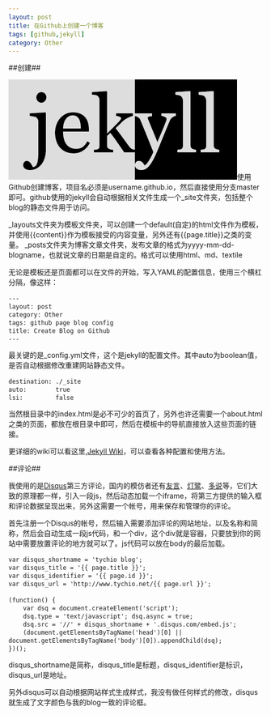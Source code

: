 ```yaml
---
layout: post
title: 在Github上创建一个博客
tags: [github,jekyll]
category: Other
---
```


##创建##

![jakyll](/img/post/jekyll.png)使用Github创建博客，项目名必须是username.github.io，然后直接使用分支master即可。github使用的jekyll会自动根据相关文件生成一个_site文件夹，包括整个blog的静态文件用于访问。

_layouts文件夹为模板文件夹，可以创建一个default(自定)的html文件作为模板，并使用{{content}}作为模板接受的内容变量，另外还有{{page.title}}之类的变量。
_posts文件夹为博客文章文件夹，发布文章的格式为yyyy-mm-dd-blogname，也就说文章的日期是自定的。格式可以使用html、md、textile

无论是模板还是页面都可以在文件的开始，写入YAML的配置信息，使用三个横杠分隔，像这样：

    ---
    layout: post
    category: Other
    tags: github page blog config
    title: Create Blog on Github
    ---

最关键的是_config.yml文件，这个是jekyll的配置文件。其中auto为boolean值，是否自动根据修改重建网站静态文件。

    destination: ./_site
    auto:        true
    lsi:         false

当然根目录中的index.html是必不可少的首页了，另外也许还需要一个about.html之类的页面，都放在根目录中即可，然后在模板中的导航直接放入这些页面的链接。

更详细的wiki可以看这里,[Jekyll Wiki](https://github.com/mojombo/jekyll/wiki)，可以查看各种配置和使用方法。

##评论##

我使用的是[Disqus](http://disqus.com/)第三方评论，国内的模仿者还有[友言](http://uyan.cc/)、[灯鹭](http://denglu.cc/)、[多说](http://duoshuo.com/)等，它们大致的原理都一样，引入一段js，然后动态加载一个iframe，将第三方提供的输入框和评论数据呈现出来，另外这需要一个帐号，用来保存和管理你的评论。

首先注册一个Disqus的帐号，然后输入需要添加评论的网站地址，以及名称和简称，然后会自动生成一段js代码，和一个div，这个div就是容器，只要放到你的网站中需要放置评论的地方就可以了。js代码可以放在body的最后加载。


    var disqus_shortname = 'tychio blog';
    var disqus_title = '{{ page.title }}';
    var disqus_identifier = '{{ page.id }}';
    var disqus_url = 'http://www.tychio.net/{{ page.url }}';

    (function() {
        var dsq = document.createElement('script'); 
        dsq.type = 'text/javascript'; dsq.async = true;
        dsq.src = '//' + disqus_shortname + '.disqus.com/embed.js';
        (document.getElementsByTagName('head')[0] || document.getElementsByTagName('body')[0]).appendChild(dsq);
    })();

disqus_shortname是简称，disqus_title是标题，disqus_identifier是标识，disqus_url是地址。

另外disqus可以自动根据网站样式生成样式，我没有做任何样式的修改，disqus就生成了文字颜色与我的blog一致的评论框。
